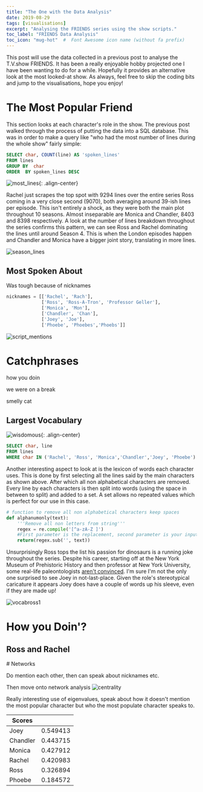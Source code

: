 ```yaml
---
title: "The One with the Data Analysis"
date: 2019-08-29
tags: [visualisations]
excerpt: "Analysing the FRIENDS series using the show scripts."
toc_label: "FRIENDS Data Analysis"
toc_icon: "mug-hot"  #  Font Awesome icon name (without fa prefix)
---
```




This post will use the data collected in a previous post to analyse the T.V.show FRIENDS. It has been a really enjoyable hobby projected one I have been wanting to do for a while. Hopefully it provides an alternative look at the most looked-at show. As always, feel free to skip the coding bits and jump to the visualisations, hope you enjoy!

# The Most Popular Friend

This section looks at each character's role in the show. The previous post walked through the process of putting the data into a SQL database. This was in order to make a query like "who had the most number of lines during the whole show" fairly simple:

```sql
SELECT char, COUNT(line) AS 'spoken_lines'
FROM lines
GROUP BY  char
ORDER  BY spoken_lines DESC
```

![most_lines](../assets/images/friends/most_lines.png){: .align-center}

Rachel just scrapes the top spot with 9294 lines over the entire series Ross coming in a very close second (9070), both averaging around 39-ish lines per episode. This isn't entirely a shock, as they were both the main plot throughout 10 seasons. Almost inseparable are Monica and Chandler, 8403 and 8398 respectively. A look at the number of lines breakdown throughout the series confirms this pattern, we can see Ross and Rachel dominating the lines until around Season 4. This is when the London episodes happen and Chandler and Monica have a bigger joint story, translating in more lines. 

![season_lines](../assets/images/friends/season_lines.png)

## Most Spoken About

Was tough because of nicknames 

```python
nicknames = [['Rachel', 'Rach'], 
             ['Ross', 'Ross-A-Tron', 'Professor Geller'], 
             ['Monica', 'Mon'],
             ['Chandler', 'Chan'],
             ['Joey', 'Joe'], 
             ['Phoebe', 'Phoebes','Phoebs']]
```

![script_mentions](../assets/images/friends/script_mentions.png)

# Catchphrases

how you doin

we were on a break

smelly cat

## Largest Vocabulary 

![wisdomous](../assets/images/friends/wisdomous.gif){: .align-center}

```sql
SELECT char, line
FROM lines
WHERE char IN ('Rachel', 'Ross', 'Monica','Chandler','Joey', 'Phoebe')
```

Another interesting aspect to look at is the lexicon of words each character uses. This is done by first selecting all the lines said by the  main characters as shown above. After which all non alphabetical characters are removed. Every line by each characters is then split into words (using the space in between to split) and added to a set. A set allows no repeated values which is perfect for our use in this case.

```python
# function to remove all non alphabetical characters keep spaces
def alphanumonly(text):
    '''Remove all non letters from string'''
    regex = re.compile('[^a-zA-Z ]')
    #First parameter is the replacement, second parameter is your input string
    return(regex.sub('', text))
```

Unsurprisingly Ross tops the list his passion for dinosaurs is a running joke throughout the series. Despite his career, starting off at the New York Museum of Prehistoric History and then professor at New York University, some real-life paleontologists [aren't convinced](https://redditblog.com/2015/10/24/an-actual-paleontologist-grades-friends-paleontologist-ross-gellar/). I'm sure I'm not the only one surprised to see Joey in not-last-place. Given the role's stereotypical caricature it appears Joey does have a couple of words up his sleeve, even if they are made up!

![vocabross1](../assets/images/friends/vocabross1.png)



# How you Doin'?

## Ross and Rachel

<div class="iactiveImg" data-ii="7508"></div><script src="https://interactive-img.com/js/include.js"></script>
# Networks

Do mention each other, then can speak about nicknames etc.



Then move onto network analysis ![centrality](../assets/images/friends/centrality.png)



Really interesting use of eigenvalues, speak about how it doesn't mention the most popular character but who the most populate character speaks to.

| Scores   |          |
| -------- | -------- |
| Joey     | 0.549413 |
| Chandler | 0.443715 |
| Monica   | 0.427912 |
| Rachel   | 0.420983 |
| Ross     | 0.326894 |
| Phoebe   | 0.184572 |

